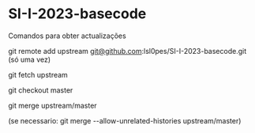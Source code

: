 # SI-I-2023-basecode

Comandos para obter actualizações

git remote add upstream git@github.com:lsl0pes/SI-I-2023-basecode.git  (só uma vez)

git fetch upstream

git checkout master

git merge upstream/master

 (se necessario: git merge --allow-unrelated-histories upstream/master)



